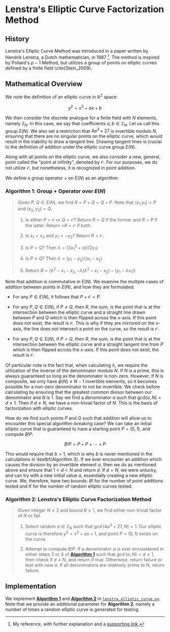 # Lenstra's Elliptic Curve Factorization Method

## History

Lenstra's Elliptic Curve Method was introduced in a paper written by Hendrik Lenstra, a Dutch mathematician, in 1987 [^1]. The method is inspired by Pollard's $p-1$ Method, but utilizes a group of points on elliptic curves defined by a finite field \cite{Stein_2009}.

## Mathematical Overview

We note the definition of an elliptic curve in $\mathbb{R}^2$ space:

$$y^2 = x^3 + ax + b$$

We then consider the discrete analogue for a finite field with $N$ elements, namely $\mathbb{Z}_N$. In this case, we say that coefficients $a,b \in \mathbb{Z}_N$. Let us call this group $E(N)$. We also set a restriction that $4a^3 + 27$ is invertible modulo $N$, ensuring that there are no singular points on the elliptic curve, which would result in the inability to draw a tangent line. Drawing tangent lines is crucial to the definition of addition under the elliptic curve group $E(N)$.

Along with all points on the elliptic curve, we also consider a new, general, point called the "point at infinity", denoted by $\mathcal{O}$. For our purposes, we do not utilize $\mathcal{O}$, but nonetheless, it is recognized in point addition.

We define a group operator $+$ on $E(N)$ as an algorithm:

### **Algorithm 1**: Group $+$ Operator over $E(N)$

>Given $P,Q \in E(N)$, we find $R=P+Q=Q+P$. Note that $(x_1.y_1)=P$ and $(x_2,y_2)=Q$.
>1. Is either $P=\mathcal{O}$ or $Q=\mathcal{O}$? Return $R=Q$ if the former and $R=P$ if the latter. Return >$R=\mathcal{O}$ if both.
>
>2. Is $x_1=x_2$ and $y_1=-y_2$? Return $R=\mathcal{O}$.
>
>3. Is $P=Q$? Then $\lambda=(3{x_1}^2+a)/(2y_1)$
>
>4. Is $P \neq Q$? Then $\lambda = (y_1-y_2)/(x_1-x_2)$
>
>5. Return $R=(\lambda^2-x_1-x_2, -\lambda(\lambda^2-x_1-x_2)-(y_1-\lambda x_1))$

Note that addition is commutative in $E(N)$. We examine the multiple cases of addition between points in $E(N)$, and how they are formulated.

* For any $P \in E(N)$, it follows that $P + \mathcal{O} = P$.

* For any $P,Q \in E(N)$, if $P \neq Q$, then $R$, the sum, is the point that is at the intersection between the elliptic curve and a straight line drawn between $P$ and $Q$ which is then flipped across the $x$-axis. If this point does not exist, the result is $\mathcal{O}$. This is why if they are mirrored on the x-axis, the line does not intersect a point on the curve, so the result is $\mathcal{O}$.

* For any $P,Q \in E(N)$, if $P = Q$, then $R$, the sum, is the point that is at the intersection between the elliptic curve and a straight tangent line from $P$ which is then flipped across the $x$-axis. If this point does not exist, the result is $\mathcal{O}$.

Of particular note is the fact that, when calculating $\lambda$, we require the utilization of the inverse of the denominator modulo $N$. If $N$ is a prime, this is always guaranteed so long as the denominator is non-zero. However, if $N$ is composite, we only have $\phi(N) \neq N-1$ invertible elements, so it becomes possible for a non-zero denominator to not be invertible. We check before calculating by ensuring that the greatest common divisor between our denominator and $N$ is 1. Say we find a denominator $\alpha$ such that $\text{gcd}(\alpha, N) = d \neq 1$. Then if $d \neq N$, we have a non-trivial factor of $N$. This is the basis of factorization with elliptic curves.

How do we find such points $P$ and $Q$ such that addition will allow us to encounter this special algorithm-breaking case? We can take an initial elliptic curve that is guaranteed to have a starting point $P=(0,1)$, and compute $B!P$:

$$B!P = P + P + \cdots + P$$

This would require that $b = 1$, which is why $b$ is never mentioned in the calculations in \textbf{Algorithm 3}. If we ever encounter an addition which causes the division by an invertible element $\alpha$, then we do as mentioned above and ensure that $1<d<N$ and return $d$. If $d=N$, we were unlucky, and can try with a new initial value $a$, essentially creating a new elliptic curve. We, therefore, have two bounds: $B!$ for the number of point additions tested and $K$ for the number of random elliptic curves tested.

### **Algorithm 2**: Lenstra's Elliptic Curve Factorization Method

>Given integer $N\geq2$ and bound $B\geq1$, we find either non-trivial factor of $N$ or fail.
>1. Select random $a \in \mathbb{Z}_N$ such that $\gcd(4a^3+27, N) = 1$. Our elliptic curve is therefore $y^2=x^3+ax+1$, and point $P=(0,1)$ exists on the curve.
>
>2. Attempt to compute $B!P$. If a denominator $\alpha$ is ever encountered in either steps 3 or 4 of [**Algorithm 1**](#algorithm-1-group--operator-over) such that $\gcd(\alpha, N) = d \neq 1$, then check if $d \neq N$, and return if true. Otherwise, return failure or test with new $a$. If all denominators are relatively prime to $N$, return failure.

## Implementation

We implement [**Algorithm 1**](#algorithm-1-group--operator-over) and [**Algorithm 2**](#algorithm-2-lenstras-elliptic-curve-factorization-method) in [```lenstra_elliptic_curve.py```](./lenstra_elliptic_curve.py). Note that we provide an additional parameter for **Algorithm 2**, namely a number of times a random elliptic curve is generated for testing.


[^1]: My reference, with further explanation and a [supporting link](https://website.com).